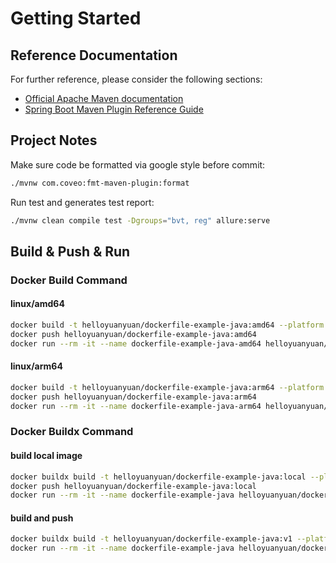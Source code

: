 # Getting Started

## Reference Documentation

For further reference, please consider the following sections:

* [Official Apache Maven documentation](https://maven.apache.org/guides/index.html)
* [Spring Boot Maven Plugin Reference Guide](https://docs.spring.io/spring-boot/docs/2.7.3/maven-plugin/reference/html/)

## Project Notes

Make sure code be formatted via google style before commit:

  ~~~bash
  ./mvnw com.coveo:fmt-maven-plugin:format
  ~~~

Run test and generates test report:

  ~~~bash
  ./mvnw clean compile test -Dgroups="bvt, reg" allure:serve
  ~~~

## Build & Push & Run

### Docker Build Command

#### linux/amd64

~~~bash
docker build -t helloyuanyuan/dockerfile-example-java:amd64 --platform linux/amd64 .
docker push helloyuanyuan/dockerfile-example-java:amd64
docker run --rm -it --name dockerfile-example-java-amd64 helloyuanyuan/dockerfile-example-java:amd64 ./mvnw test -Dgroups="bvt, reg"
~~~

#### linux/arm64

~~~bash
docker build -t helloyuanyuan/dockerfile-example-java:arm64 --platform linux/arm64 .
docker push helloyuanyuan/dockerfile-example-java:arm64
docker run --rm -it --name dockerfile-example-java-arm64 helloyuanyuan/dockerfile-example-java:arm64 ./mvnw test -Dgroups="bvt, reg"
~~~

### Docker Buildx Command

#### build local image

~~~bash
docker buildx build -t helloyuanyuan/dockerfile-example-java:local --platform=linux/arm64 . --load
docker push helloyuanyuan/dockerfile-example-java:local
docker run --rm -it --name dockerfile-example-java helloyuanyuan/dockerfile-example-java:local ./mvnw test -Dgroups="bvt, reg"
~~~

#### build and push

~~~bash
docker buildx build -t helloyuanyuan/dockerfile-example-java:v1 --platform=linux/arm64,linux/amd64 . --push
docker run --rm -it --name dockerfile-example-java helloyuanyuan/dockerfile-example-java:v1 ./mvnw test -Dgroups="bvt, reg"
~~~
